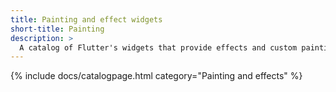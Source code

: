 ```yaml
---
title: Painting and effect widgets
short-title: Painting
description: >
  A catalog of Flutter's widgets that provide effects and custom painting.
---
```


{% include docs/catalogpage.html category="Painting and effects" %}
